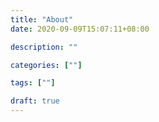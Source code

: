 ```yaml
---
title: "About"
date: 2020-09-09T15:07:11+08:00

description: ""

categories: [""]

tags: [""]

draft: true
---
```


